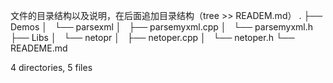 文件的目录结构以及说明，在后面追加目录结构（tree >> READEM.md）
.
├── Demos
│   └── parsexml
│       ├── parsemyxml.cpp
│       └── parsemyxml.h
├── Libs
│   └── netopr
│       ├── netoper.cpp
│       └── netoper.h
└── READEME.md

4 directories, 5 files
